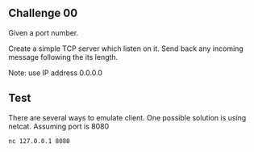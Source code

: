 ## Challenge 00

Given a port number.

Create a simple TCP server which listen on it. Send back any incoming message following the its length.

Note: use IP address 0.0.0.0

## Test

There are several ways to emulate client. One possible solution is using netcat. Assuming port is 8080

```
nc 127.0.0.1 8080
```